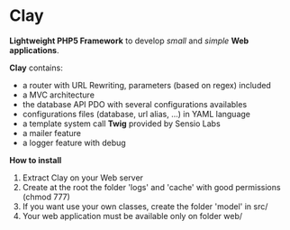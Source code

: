 Clay
====

**Lightweight PHP5 Framework** to develop *small* and *simple* **Web applications**.

**Clay** contains:
* a router with URL Rewriting, parameters (based on regex) included
* a MVC architecture
* the database API PDO with several configurations availables
* configurations files (database, url alias, ...) in YAML language
* a template system call **Twig** provided by Sensio Labs
* a mailer feature
* a logger feature with debug

**How to install**
1. Extract Clay on your Web server
2. Create at the root the folder 'logs' and 'cache' with good permissions (chmod 777)
3. If you want use your own classes, create the folder 'model' in src/
4. Your web application must be available only on folder web/
